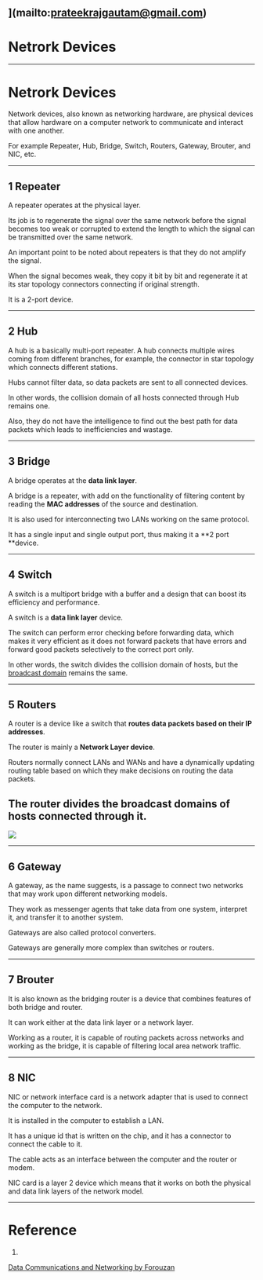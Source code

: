](mailto:prateekrajgautam@gmail.com)
---
# Netrork Devices
---

# Netrork Devices

Network devices, also known as networking hardware, are physical devices that allow hardware on a computer network to communicate and interact with one another. 

For example Repeater, Hub, Bridge, Switch, Routers, Gateway, Brouter, and NIC, etc.


---
## 1 Repeater
A repeater operates at the physical layer. 

Its job is to regenerate the signal over the same network before the signal becomes too weak or corrupted to extend the length to which the signal can be transmitted over the same network. 

An important point to be noted about repeaters is that they do not amplify the signal. 

When the signal becomes weak, they copy it bit by bit and regenerate it at its star topology connectors connecting if original strength. 

It is a 2-port device. 


---
## 2 Hub
  A hub is a basically multi-port repeater. 
A hub connects multiple wires coming from different branches, for example, the connector in star topology which connects different stations. 

Hubs cannot filter data, so data packets are sent to all connected devices. 

 In other words, the collision domain of all hosts connected through Hub remains one.
  
 Also, they do not have the intelligence to find out the best path for data packets which leads to inefficiencies and wastage. 


---
## 3 Bridge
A bridge operates at the **data link layer**. 

A bridge is a repeater, with add on the functionality of filtering content by reading the **MAC addresses** of the source and destination. 

It is also used for interconnecting two LANs working on the same protocol. 

It has a single input and single output port, thus making it a **2 port **device.


---
## 4 Switch
 A switch is a multiport bridge with a buffer and a design that can boost its efficiency and performance. 

A switch is a **data link layer** device. 

The switch can perform error checking before forwarding data, which makes it very efficient as it does not forward packets that have errors and forward good packets selectively to the correct port only. 

 In other words, the switch divides the collision domain of hosts, but the [broadcast domain](https://en.wikipedia.org/wiki/Broadcast_domain) remains the same. 

---
## 5 Routers
 A router is a device like a switch that **routes data packets based on their IP addresses**. 

The router is mainly a **Network Layer device**. 

Routers normally connect LANs and WANs and have a dynamically updating routing table based on which they make decisions on routing the data packets. 

The router divides the broadcast domains of hosts connected through it.
---
![](https://media.geeksforgeeks.org/wp-content/cdn-uploads/Network_devices.jpg)

---
## 6 Gateway
A gateway, as the name suggests, is a passage to connect two networks that may work upon different networking models. 

They work as messenger agents that take data from one system, interpret it, and transfer it to another system. 

Gateways are also called protocol converters. 

Gateways are generally more complex than switches or routers. 




---
## 7 Brouter
It is also known as the bridging router is a device that combines features of both bridge and router. 

It can work either at the data link layer or a network layer. 

Working as a router, it is capable of routing packets across networks and working as the bridge, it is capable of filtering local area network traffic. 


---
## 8 NIC
 NIC or network interface card is a network adapter that is used to connect the computer to the network. 

It is installed in the computer to establish a LAN. 

 It has a unique id that is written on the chip, and it has a connector to connect the cable to it. 

The cable acts as an interface between the computer and the router or modem. 

NIC card is a layer 2 device which means that it works on both the physical and data link layers of the network model. 



---
# Reference

1. 
[Data Communications and Networking by Forouzan]()



